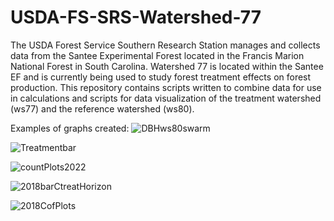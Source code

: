 # USDA-FS-SRS-Watershed-77
The USDA Forest Service Southern Research Station manages 
and collects data from the Santee Experimental Forest 
located in the Francis Marion National Forest in South Carolina. 
Watershed 77 is located within the Santee EF and is 
currently being used to study forest treatment
effects on forest production. 
This repository contains scripts written to
combine data for use in calculations and scripts for data visualization
of the treatment watershed (ws77) and the reference watershed (ws80).

Examples of graphs created:
![DBHws80swarm](https://github.com/carrie7490/USDA-FS-SRS-Watershed-77-/assets/61474761/7648b230-451f-4727-b37b-96062f5c4a43)

![Treatmentbar](https://github.com/carrie7490/USDA-FS-SRS-Watershed-77-/assets/61474761/3748274d-5bc3-410e-9e94-cdff48949665)

![countPlots2022](https://github.com/carrie7490/USDA-FS-SRS-Watershed-77-/assets/61474761/7988088b-8977-4847-b8a8-85555f7d4064)

![2018barCtreatHorizon](https://github.com/carrie7490/USDA-FS-SRS-Watershed-77-/assets/61474761/4a1a7b82-fac7-4079-8724-76bf14a1e19d)

![2018CofPlots](https://github.com/carrie7490/USDA-FS-SRS-Watershed-77-/assets/61474761/ad6d566e-4293-4eee-8ba2-d01416bf9185)

